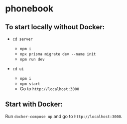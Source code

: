 # phonebook

## To start locally without Docker:

- `cd server`

  - `npm i`
  - `npx prisma migrate dev --name init`
  - `npm run dev`

- `cd ui`
  - `npm i`
  - `npm start`
  - Go to `http://localhost:3000`

## Start with Docker:

Run `docker-compose up` and go to `http://localhost:3000`.
